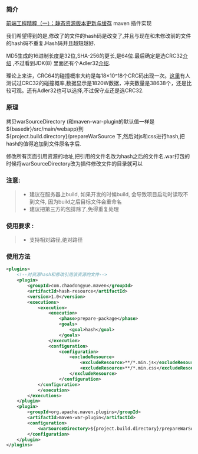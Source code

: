 ### 简介
[前端工程精粹（一）：静态资源版本更新与缓存](http://www.infoq.com/cn/articles/front-end-engineering-and-performance-optimization-part1) maven 插件实现

我们希望得到的是,修改了的文件的hash码是改变了,并且与现在和未修改前的文件的hash码不重复.Hash码并且越短越好.

MD5生成的16进制长度是32位,SHA-256的更长,是64位.最后确定是选CRC32[介绍](https://zh.wikipedia.org/wiki/%E5%BE%AA%E7%92%B0%E5%86%97%E9%A4%98%E6%A0%A1%E9%A9%97) ,不过看到JDK(8) 里面还有个Adler32[介绍](https://en.wikipedia.org/wiki/Adler-32).

理论上来讲，CRC64的碰撞概率大约是每18×10^18个CRC码出现一次。[这里](http://blog.csdn.net/yunhua_lee/article/details/42775039)有人测试过CRC32的碰撞概率,数据显示是1820W数据，冲突数量是38638个，还是比较可观。还有Adler32也可以选择,不过保守点还是选CRC32.

### 原理
拷贝warSourceDirectory (和maven-war-plugin的默认值一样是${basedir}/src/main/webapp)到 ${project.build.directory}/prepareWarSource 下,然后对js和css进行hash,把hash的值得追加到文件原名字后.

修改所有页面引用资源的地址,把引用的文件名改为hash之后的文件名.war打包的时候将warSourceDirectory改为插件修改文件的目录就可以

### 注意:
> * 建议在服务器上build, 如果开发的时候build, 会导致项目启动时读取不到文件, 因为build之后目标文件会重命名
> * 建议把第三方的包排除了,免得重复处理

### 使用要求 :
> * 支持相对路径,绝对路径

### 使用方法
```xml
<plugins>
    <!--对资源hash和修改引用该资源的文件-->
    <plugin>
        <groupId>com.chaodongyue.maven</groupId>
        <artifactId>hash-resource</artifactId>
        <version>1.0</version>
        <executions>
            <execution>
                <execution>
                    <phase>prepare-package</phase>
                    <goals>
                        <goal>hash</goal>
                    </goals>
                </execution>
                <configuration>
                    <configuration>
                        <excludeResource>
                            <excludeResource>**/*.min.js</excludeResource><!-- 排除已经压缩了的js -->
                            <excludeResource>**/*.min.css</excludeResource><!-- 排除已经压缩了的css -->
                        </excludeResource>
                    </configuration>
            </configuration>
            </execution>
        </executions>
    </plugin>
    <plugin>
        <groupId>org.apache.maven.plugins</groupId>
        <artifactId>maven-war-plugin</artifactId>
        <configuration>
            <warSourceDirectory>${project.build.directory}/prepareWarSource</warSourceDirectory>
        </configuration>
    </plugin>
</plugins>
```